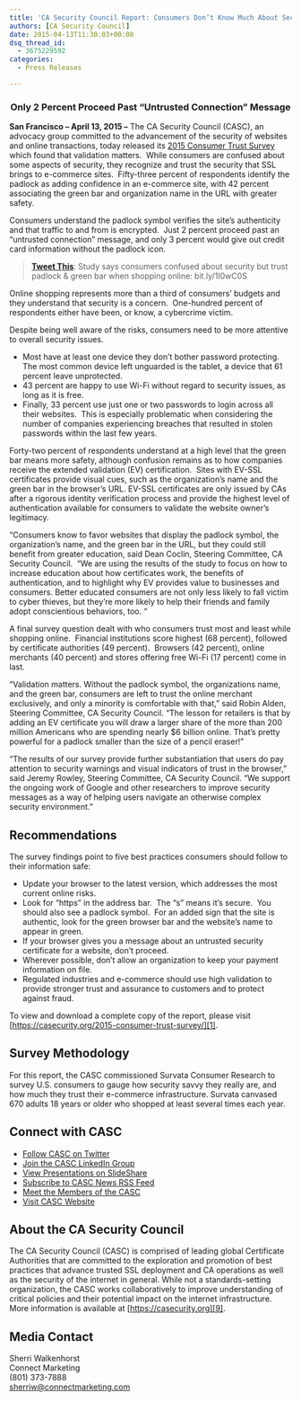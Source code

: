 ```yaml
---
title: 'CA Security Council Report: Consumers Don’t Know Much About Security,  But They Trust the Padlock and Green Bar When Shopping Online'
authors: [CA Security Council]
date: 2015-04-13T11:30:03+00:00
dsq_thread_id:
  - 3675229592
categories:
  - Press Releases

---
```

<h3 style="text-align: center; margin-bottom: 1em;">
  Only 2 Percent Proceed Past &ldquo;Untrusted Connection&rdquo; Message
</h3>

**San Francisco &ndash; April 13, 2015 &ndash;** The CA Security Council (CASC), an advocacy group committed to the advancement of the security of websites and online transactions, today released its [2015 Consumer Trust Survey][1] which found that validation matters.  While consumers are confused about some aspects of security, they recognize and trust the security that SSL brings to e-commerce sites.  Fifty-three percent of respondents identify the padlock as adding confidence in an e-commerce site, with 42 percent associating the green bar and organization name in the URL with greater safety.

Consumers understand the padlock symbol verifies the site&rsquo;s authenticity and that traffic to and from is encrypted.  Just 2 percent proceed past an &ldquo;untrusted connection&rdquo; message, and only 3 percent would give out credit card information without the padlock icon.

> **[Tweet This][2]**: Study says consumers confused about security but trust padlock & green bar when shopping online: bit.ly/1I0wC0S

Online shopping represents more than a third of consumers&rsquo; budgets and they understand that security is a concern.  One-hundred percent of respondents either have been, or know, a cybercrime victim.

Despite being well aware of the risks, consumers need to be more attentive to overall security issues.

  * Most have at least one device they don&rsquo;t bother password protecting.  The most common device left unguarded is the tablet, a device that 61 percent leave unprotected.
  * 43 percent are happy to use Wi-Fi without regard to security issues, as long as it is free.
  * Finally, 33 percent use just one or two passwords to login across all their websites.  This is especially problematic when considering the number of companies experiencing breaches that resulted in stolen passwords within the last few years.

Forty-two percent of respondents understand at a high level that the green bar means more safety, although confusion remains as to how companies receive the extended validation (EV) certification.  Sites with EV-SSL certificates provide visual cues, such as the organization&rsquo;s name and the green bar in the browser&#8217;s URL. EV-SSL certificates are only issued by CAs after a rigorous identity verification process and provide the highest level of authentication available for consumers to validate the website owner&rsquo;s legitimacy.  

&ldquo;Consumers know to favor websites that display the padlock symbol, the organization&rsquo;s name, and the green bar in the URL, but they could still benefit from greater education, said Dean Coclin, Steering Committee, CA Security Council.  &ldquo;We are using the results of the study to focus on how to increase education about how certificates work, the benefits of authentication, and to highlight why EV provides value to businesses and consumers. Better educated consumers are not only less likely to fall victim to cyber thieves, but they&rsquo;re more likely to help their friends and family adopt conscientious behaviors, too. &ldquo;

A final survey question dealt with who consumers trust most and least while shopping online.  Financial institutions score highest (68 percent), followed by certificate authorities (49 percent).  Browsers (42 percent), online merchants (40 percent) and stores offering free Wi-Fi (17 percent) come in last.

&ldquo;Validation matters. Without the padlock symbol, the organizations name, and the green bar, consumers are left to trust the online merchant exclusively, and only a minority is comfortable with that,&rdquo; said Robin Alden, Steering Committee, CA Security Council. &ldquo;The lesson for retailers is that by adding an EV certificate you will draw a larger share of the more than 200 million Americans who are spending nearly $6 billion online. That&rsquo;s pretty powerful for a padlock smaller than the size of a pencil eraser!&rdquo;

&ldquo;The results of our survey provide further substantiation that users do pay attention to security warnings and visual indicators of trust in the browser,&rdquo; said Jeremy Rowley, Steering Committee, CA Security Council. &ldquo;We support the ongoing work of Google and other researchers to improve security messages as a way of helping users navigate an otherwise complex security environment.&rdquo;

## Recommendations

The survey findings point to five best practices consumers should follow to their information safe:

  * Update your browser to the latest version, which addresses the most current online risks.
  * Look for &ldquo;https&rdquo; in the address bar.  The &ldquo;s&rdquo; means it&rsquo;s secure.  You should also see a padlock symbol.  For an added sign that the site is authentic, look for the green browser bar and the website&rsquo;s name to appear in green.
  * If your browser gives you a message about an untrusted security certificate for a website, don&rsquo;t proceed.
  * Wherever possible, don&rsquo;t allow an organization to keep your payment information on file.
  * Regulated industries and e-commerce should use high validation to provide stronger trust and assurance to customers and to protect against fraud.

To view and download a complete copy of the report, please visit [https://casecurity.org/2015-consumer-trust-survey/][1].

## Survey Methodology

For this report, the CASC commissioned Survata Consumer Research to survey U.S. consumers to gauge how security savvy they really are, and how much they trust their e-commerce infrastructure. Survata canvased 670 adults 18 years or older who shopped at least several times each year.

## Connect with CASC

  * [Follow CASC on Twitter][3]
  * [Join the CASC LinkedIn Group][4]
  * [View Presentations on SlideShare][5]
  * [Subscribe to CASC News RSS Feed][6]
  * [Meet the Members of the CASC][7]
  * [Visit CASC Website][8]

## About the CA Security Council

The CA Security Council (CASC) is comprised of leading global Certificate Authorities that are committed to the exploration and promotion of best practices that advance trusted SSL deployment and CA operations as well as the security of the internet in general. While not a standards-setting organization, the CASC works collaboratively to improve understanding of critical policies and their potential impact on the internet infrastructure. More information is available at [https://casecurity.org][9].

## Media Contact
Sherri Walkenhorst  
Connect Marketing  
(801) 373-7888  
<sherriw@connectmarketing.com>


  ###


 [1]: http://bit.ly/1I0wC0S
 [2]: http://twitter.com/intent/tweet?text=Study+says+consumers+confused+about+security+but+trust+padlock+%26+green+bar+when+shopping+online:+bit.ly/1I0wC0S
 [3]: http://bit.ly/X3x9XB
 [4]: http://linkd.in/VSTWdR
 [5]: http://slidesha.re/Ye2dFf
 [6]: http://bit.ly/XE3xRS
 [7]: http://bit.ly/YXYhcP
 [8]: http://bit.ly/VQCIZc
 [9]: https://casecurity.org/